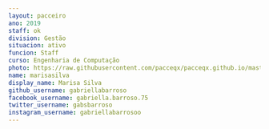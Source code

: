 ```yaml
---
layout: pacceiro
ano: 2019
staff: ok
division: Gestão
situacion: ativo
funcion: Staff
curso: Engenharia de Computação
photo: https://raw.githubusercontent.com/pacceqx/pacceqx.github.io/master/assets/pic/bolsistas/pacce (21).png
name: marisasilva
display_name: Marisa Silva
github_username: gabriellabarroso
facebook_username: gabriella.barroso.75
twitter_username: gabsbarroso
instagram_username: gabriellabarrosoo
---
```


